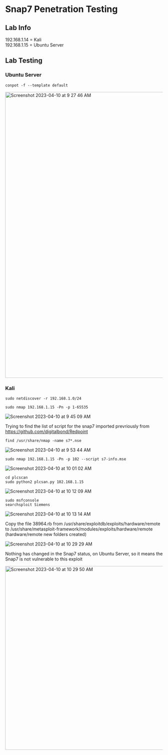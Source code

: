 # Snap7 Penetration Testing

## Lab Info

192.168.1.14 = Kali<br/>
192.168.1.15 = Ubuntu Server

## Lab Testing

### Ubuntu Server

``conpot -f --template default``

<img width="915" alt="Screenshot 2023-04-10 at 9 27 46 AM" src="https://user-images.githubusercontent.com/96379191/230808053-fc8110cc-7f76-469c-8995-8243fcbd3d7c.png">

### Kali

``sudo netdiscover -r 192.168.1.0/24 ``


``sudo nmap 192.168.1.15 -Pn -p 1-65535 ``

![Screenshot 2023-04-10 at 9 45 09 AM](https://user-images.githubusercontent.com/96379191/230809266-f1028907-1bab-4ccb-b33e-7a99d9b1bb7c.png)


Trying to find the list of script for the snap7 imported prevriously from https://github.com/digitalbond/Redpoint

``find /usr/share/nmap -name s7*.nse ``

![Screenshot 2023-04-10 at 9 53 44 AM](https://user-images.githubusercontent.com/96379191/230810010-9fbb79bd-0c71-49c4-a577-23341573073c.png)

``sudo nmap 192.168.1.15 -Pn -p 102 --script s7-info.mse ``

![Screenshot 2023-04-10 at 10 01 02 AM](https://user-images.githubusercontent.com/96379191/230810703-90ce7f89-c14a-4ece-8387-74ad726f1979.png)

``cd plcscan ``<br/>
``sudo python2 plcsan.py 102.168.1.15 ``

![Screenshot 2023-04-10 at 10 12 09 AM](https://user-images.githubusercontent.com/96379191/230811623-4909855c-7c63-4ab7-b812-93f537dd878b.png)

``sudo msfconsole `` <br/>
``searchsploit Siemens ``

![Screenshot 2023-04-10 at 10 13 14 AM](https://user-images.githubusercontent.com/96379191/230811705-04fdf515-b084-4312-bc97-f7c38120acfe.png)

Copy the file 38964.rb from /usr/share/exploitdb/exploits/hardware/remote to /usr/share/metasploit-framework/modules/exploits/hardware/remote (hardware/remote new folders created)

![Screenshot 2023-04-10 at 10 29 29 AM](https://user-images.githubusercontent.com/96379191/230813568-532aa2dc-4bbe-4de9-9c05-2f2404ce4ac0.png)

Nothing has changed in the Snap7 status, on Ubuntu Server, so it means the Snap7 is not vulnerable to this exploit

<img width="588" alt="Screenshot 2023-04-10 at 10 29 50 AM" src="https://user-images.githubusercontent.com/96379191/230813693-ae93feb5-c723-45a1-84e4-586b7207bdd1.png">




